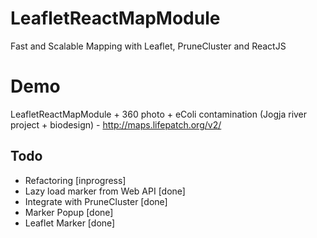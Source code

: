 # LeafletReactMapModule
Fast and Scalable Mapping with Leaflet, PruneCluster and ReactJS

# Demo

LeafletReactMapModule + 360 photo + eColi contamination (Jogja river project + biodesign) - http://maps.lifepatch.org/v2/

## Todo
* Refactoring [inprogress]
* Lazy load marker from Web API [done]
* Integrate with PruneCluster [done]
* Marker Popup [done]
* Leaflet Marker [done]
